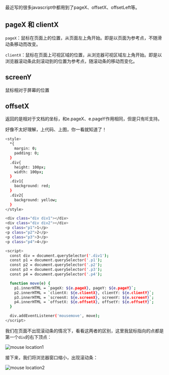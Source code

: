 最近写的很多javascript中都用到了pageX、offsetX、offsetLeft等。

## pageX 和 clientX

`pageX`：鼠标在页面上的位置，从页面左上角开始。即是以页面为参考点，不随滑动条移动而改变。

`clientX`：鼠标在页面上可视区域的位置，从浏览器可视区域左上角开始。即是以浏览器滚动条此刻滚动到的位置为参考点，随滚动条的移动而变化。

## screenY 

鼠标相对于屏幕的位置

## offsetX

返回的是相对于文档的坐标，和e.pageX、e.pageY作用相同，但是只有IE支持。

好像不太好理解，上代码、上图，你一看就知道了！

```bash
<style>
  *{
    margin: 0;
    padding: 0;
  }
  .div{
    height: 100px;
    width: 100px;
  }
  .div1{
    background: red;
  }
  .div2{
    background: yellow;
  }
</style>

<div class="div div1"></div>
<div class="div div2"></div>
<p class="p1">1</p>
<p class="p2">2</p>
<p class="p3">3</p>
<p class="p4">4</p>

<script>    
  const div = document.querySelector('.div1');
  const p1 = document.querySelector('.p1');
  const p2 = document.querySelector('.p2');
  const p3 = document.querySelector('.p3');
  const p4 = document.querySelector('.p4');

  function move(e) {
    p1.innerHTML = `pageX: ${e.pageX}, pageY: ${e.pageY}`;
    p2.innerHTML = `clientX: ${e.clientX}, clientY: ${e.clientY}`;
    p3.innerHTML = `screenX: ${e.screenX}, screenY: ${e.screenY}`;
    p4.innerHTML = `offsetX: ${e.offsetX}, offsetY: ${e.offsetY}`;
  }

  div.addEventListener('mousemove', move);
</script>
```

我们在页面不出现滚动条的情况下，看看这两者的区别，这里我鼠标指向的点都是第一个`div`的右下顶点：

![mouse location1](http://p83c9hkzc.bkt.clouddn.com/mouse%20location%201.png)

接下来，我们将浏览器窗口缩小，出现滚动条：

![mouse location2](http://p83c9hkzc.bkt.clouddn.com/mouse%20location%202.png)


